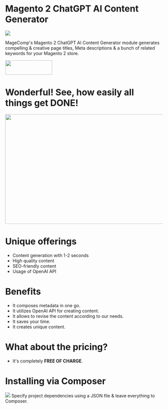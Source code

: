 # Magento 2 ChatGPT AI Content Generator
<img src="https://magecomp.com/media/catalog/product/cache/9060bf895541631e29635713a6168783/c/h/chatgpt_ai_content_generator-product_image.webp">

MageComp's Magento 2 ChatGPT AI Content Generator module generates compelling & creative page titles, Meta descriptions & a bunch of related keywords for your Magento 2 store.

<a href="https://magecomp.com/magento-2-chatgpt-ai-content-generator.html" target="_blank"><img width="150" height="46" src="https://magecomp.com/media/button.webp"></a>

# Wonderful! See, how easily all things get DONE!
<img width="600" height="350" src="https://s10.gifyu.com/images/Utilizes_OpenAI_API_to_produce_AI_content-1.gif">

# Unique offerings
* Content generation with 1-2 seconds
* High quality content
* SEO-friendly content
* Usage of OpenAI API

# Benefits
* It composes metadata in one go.
* It utilizes OpenAI API for creating content.
* It allows to revise the content according to our needs.
* It saves your time.
* It creates unique content.

# What about the pricing?
* It's completely **FREE OF CHARGE**.

# Installing via Composer
<img src="https://i.ibb.co/NjGRFCt/composer.png">
Specify project dependencies using a JSON file & leave everything to Composer.



















